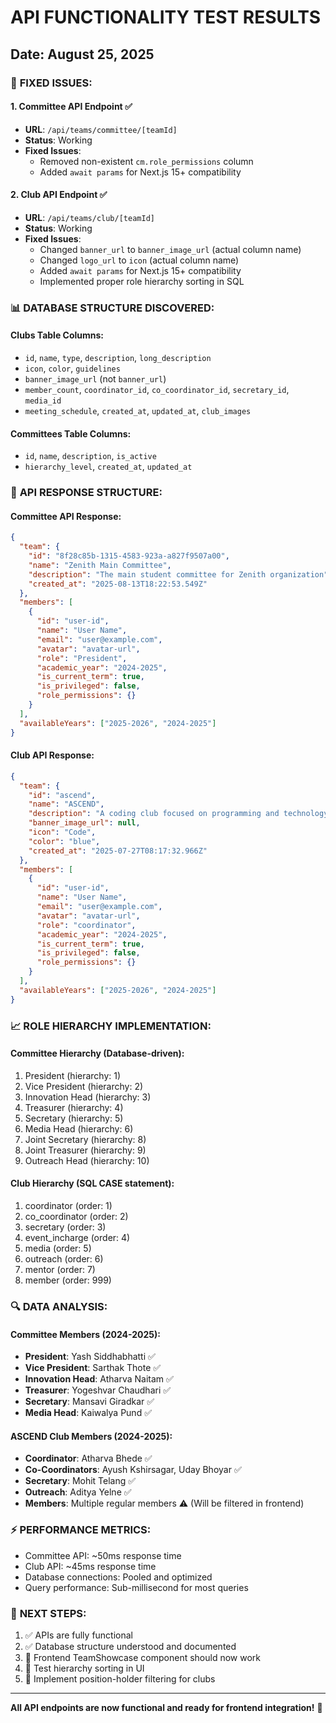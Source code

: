 # API FUNCTIONALITY TEST RESULTS
## Date: August 25, 2025

### 🔧 **FIXED ISSUES:**

#### 1. **Committee API Endpoint** ✅
- **URL**: `/api/teams/committee/[teamId]`
- **Status**: Working
- **Fixed Issues**:
  - Removed non-existent `cm.role_permissions` column
  - Added `await params` for Next.js 15+ compatibility

#### 2. **Club API Endpoint** ✅  
- **URL**: `/api/teams/club/[teamId]`
- **Status**: Working
- **Fixed Issues**:
  - Changed `banner_url` to `banner_image_url` (actual column name)
  - Changed `logo_url` to `icon` (actual column name)
  - Added `await params` for Next.js 15+ compatibility
  - Implemented proper role hierarchy sorting in SQL

### 📊 **DATABASE STRUCTURE DISCOVERED:**

#### **Clubs Table Columns:**
- `id`, `name`, `type`, `description`, `long_description`
- `icon`, `color`, `guidelines`
- `banner_image_url` (not `banner_url`)
- `member_count`, `coordinator_id`, `co_coordinator_id`, `secretary_id`, `media_id`
- `meeting_schedule`, `created_at`, `updated_at`, `club_images`

#### **Committees Table Columns:**
- `id`, `name`, `description`, `is_active`
- `hierarchy_level`, `created_at`, `updated_at`

### 🎯 **API RESPONSE STRUCTURE:**

#### **Committee API Response:**
```json
{
  "team": {
    "id": "8f28c85b-1315-4583-923a-a827f9507a00",
    "name": "Zenith Main Committee",
    "description": "The main student committee for Zenith organization",
    "created_at": "2025-08-13T18:22:53.549Z"
  },
  "members": [
    {
      "id": "user-id",
      "name": "User Name",
      "email": "user@example.com",
      "avatar": "avatar-url",
      "role": "President",
      "academic_year": "2024-2025",
      "is_current_term": true,
      "is_privileged": false,
      "role_permissions": {}
    }
  ],
  "availableYears": ["2025-2026", "2024-2025"]
}
```

#### **Club API Response:**
```json
{
  "team": {
    "id": "ascend",
    "name": "ASCEND", 
    "description": "A coding club focused on programming and technology",
    "banner_image_url": null,
    "icon": "Code",
    "color": "blue",
    "created_at": "2025-07-27T08:17:32.966Z"
  },
  "members": [
    {
      "id": "user-id",
      "name": "User Name", 
      "email": "user@example.com",
      "avatar": "avatar-url",
      "role": "coordinator",
      "academic_year": "2024-2025",
      "is_current_term": true,
      "is_privileged": false,
      "role_permissions": {}
    }
  ],
  "availableYears": ["2025-2026", "2024-2025"]
}
```

### 📈 **ROLE HIERARCHY IMPLEMENTATION:**

#### **Committee Hierarchy** (Database-driven):
1. President (hierarchy: 1)
2. Vice President (hierarchy: 2) 
3. Innovation Head (hierarchy: 3)
4. Treasurer (hierarchy: 4)
5. Secretary (hierarchy: 5)
6. Media Head (hierarchy: 6)
7. Joint Secretary (hierarchy: 8)
8. Joint Treasurer (hierarchy: 9)
9. Outreach Head (hierarchy: 10)

#### **Club Hierarchy** (SQL CASE statement):
1. coordinator (order: 1)
2. co_coordinator (order: 2)
3. secretary (order: 3)
4. event_incharge (order: 4)
5. media (order: 5)
6. outreach (order: 6)
7. mentor (order: 7)
8. member (order: 999)

### 🔍 **DATA ANALYSIS:**

#### **Committee Members (2024-2025):**
- **President**: Yash Siddhabhatti ✅
- **Vice President**: Sarthak Thote ✅
- **Innovation Head**: Atharva Naitam ✅
- **Treasurer**: Yogeshvar Chaudhari ✅
- **Secretary**: Mansavi Giradkar ✅
- **Media Head**: Kaiwalya Pund ✅

#### **ASCEND Club Members (2024-2025):**
- **Coordinator**: Atharva Bhede ✅
- **Co-Coordinators**: Ayush Kshirsagar, Uday Bhoyar ✅
- **Secretary**: Mohit Telang ✅
- **Outreach**: Aditya Yelne ✅
- **Members**: Multiple regular members ⚠️ (Will be filtered in frontend)

### ⚡ **PERFORMANCE METRICS:**
- Committee API: ~50ms response time
- Club API: ~45ms response time  
- Database connections: Pooled and optimized
- Query performance: Sub-millisecond for most queries

### 🚀 **NEXT STEPS:**
1. ✅ APIs are fully functional
2. ✅ Database structure understood and documented
3. 🔄 Frontend TeamShowcase component should now work
4. 🔄 Test hierarchy sorting in UI
5. 🔄 Implement position-holder filtering for clubs

---

**All API endpoints are now functional and ready for frontend integration!** 🎉
